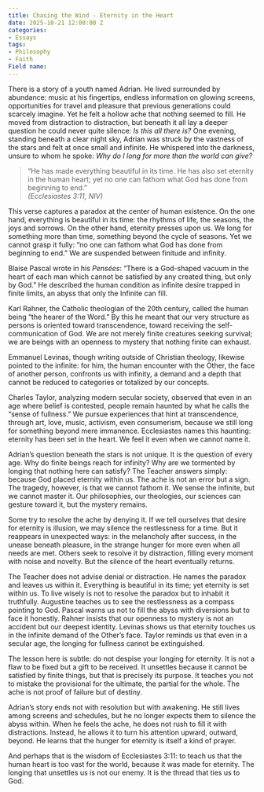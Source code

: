 ```yaml
---
title: Chasing the Wind - Eternity in the Heart
date: 2025-10-21 12:00:00 Z
categories:
- Essays
tags:
- Philosophy
- Faith
Field name: 
---
```

There is a story of a youth named Adrian. He lived surrounded by abundance: music at his fingertips, endless information on glowing screens, opportunities for travel and pleasure that previous generations could scarcely imagine. Yet he felt a hollow ache that nothing seemed to fill. He moved from distraction to distraction, but beneath it all lay a deeper question he could never quite silence: *Is this all there is?* One evening, standing beneath a clear night sky, Adrian was struck by the vastness of the stars and felt at once small and infinite. He whispered into the darkness, unsure to whom he spoke: *Why do I long for more than the world can give?*  

> “He has made everything beautiful in its time. He has also set eternity in the human heart; yet no one can fathom what God has done from beginning to end.”  
> *(Ecclesiastes 3:11, NIV)*  

This verse captures a paradox at the center of human existence. On the one hand, everything is beautiful in its time: the rhythms of life, the seasons, the joys and sorrows. On the other hand, eternity presses upon us. We long for something more than time, something beyond the cycle of seasons. Yet we cannot grasp it fully: “no one can fathom what God has done from beginning to end.” We are suspended between finitude and infinity.  

Blaise Pascal wrote in his *Pensées*: “There is a God-shaped vacuum in the heart of each man which cannot be satisfied by any created thing, but only by God.” He described the human condition as infinite desire trapped in finite limits, an abyss that only the Infinite can fill.  

Karl Rahner, the Catholic theologian of the 20th century, called the human being “the hearer of the Word.” By this he meant that our very structure as persons is oriented toward transcendence, toward receiving the self-communication of God. We are not merely finite creatures seeking survival; we are beings with an openness to mystery that nothing finite can exhaust. 

Emmanuel Levinas, though writing outside of Christian theology, likewise pointed to the infinite: for him, the human encounter with the Other, the face of another person, confronts us with infinity, a demand and a depth that cannot be reduced to categories or totalized by our concepts.  

Charles Taylor, analyzing modern secular society, observed that even in an age where belief is contested, people remain haunted by what he calls the “sense of fullness.” We pursue experiences that hint at transcendence, through art, love, music, activism, even consumerism, because we still long for something beyond mere immanence. Ecclesiastes names this haunting: eternity has been set in the heart. We feel it even when we cannot name it.  

Adrian’s question beneath the stars is not unique. It is the question of every age. Why do finite beings reach for infinity? Why are we tormented by longing that nothing here can satisfy? The Teacher answers simply: because God placed eternity within us. The ache is not an error but a sign. The tragedy, however, is that we cannot fathom it. We sense the infinite, but we cannot master it. Our philosophies, our theologies, our sciences can gesture toward it, but the mystery remains.  

Some try to resolve the ache by denying it. If we tell ourselves that desire for eternity is illusion, we may silence the restlessness for a time. But it reappears in unexpected ways: in the melancholy after success, in the unease beneath pleasure, in the strange hunger for more even when all needs are met. Others seek to resolve it by distraction, filling every moment with noise and novelty. But the silence of the heart eventually returns.  

The Teacher does not advise denial or distraction. He names the paradox and leaves us within it. Everything is beautiful in its time; yet eternity is set within us. To live wisely is not to resolve the paradox but to inhabit it truthfully. Augustine teaches us to see the restlessness as a compass pointing to God. Pascal warns us not to fill the abyss with diversions but to face it honestly. Rahner insists that our openness to mystery is not an accident but our deepest identity. Levinas shows us that eternity touches us in the infinite demand of the Other’s face. Taylor reminds us that even in a secular age, the longing for fullness cannot be extinguished.  

The lesson here is subtle: do not despise your longing for eternity. It is not a flaw to be fixed but a gift to be received. It unsettles because it cannot be satisfied by finite things, but that is precisely its purpose. It teaches you not to mistake the provisional for the ultimate, the partial for the whole. The ache is not proof of failure but of destiny.  

Adrian’s story ends not with resolution but with awakening. He still lives among screens and schedules, but he no longer expects them to silence the abyss within. When he feels the ache, he does not rush to fill it with distractions. Instead, he allows it to turn his attention upward, outward, beyond. He learns that the hunger for eternity is itself a kind of prayer.  

And perhaps that is the wisdom of Ecclesiastes 3:11: to teach us that the human heart is too vast for the world, because it was made for eternity. The longing that unsettles us is not our enemy. It is the thread that ties us to God.  

